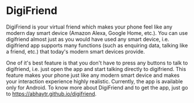 # DigiFriend

DigiFriend is your virtual friend which makes your phone feel like any modern day smart device (Amazon Alexa, Google Home, etc.). You can use digifriend almost just as you would have used any smart device, i.e. digifriend app supports many functions (such as enquiring data, talking like a friend, etc.) that today's modern smart devices provide.

One of it's best feature is that you don't have to press any buttons to talk to digifriend, i.e. just open the app and start talking directly to digifriend. This feature makes your phone just like any modern smart device and makes your interaction experience highly realistic. Currently, the app is available only for Android. To know more about DigiFriend and to get the app, just go to https://abhaytr.github.io/digifriend.
